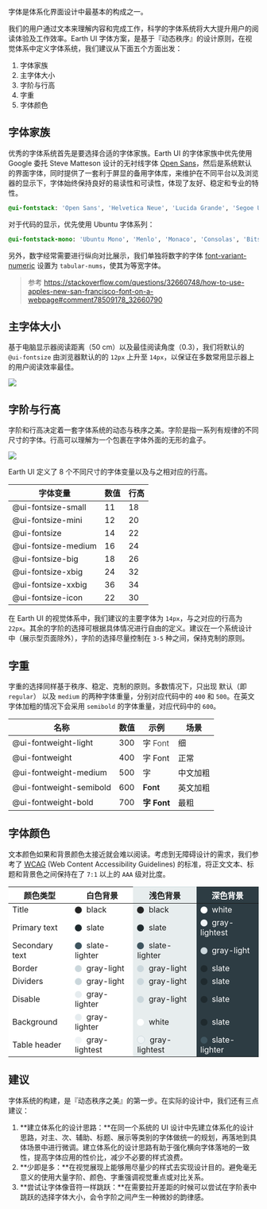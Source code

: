 字体是体系化界面设计中最基本的构成之一。

我们的用户通过文本来理解内容和完成工作，科学的字体系统将大大提升用户的阅读体验及工作效率。Earth UI 字体方案，是基于『动态秩序』的设计原则，在视觉体系中定义字体系统，我们建议从下面五个方面出发：

1. 字体家族
1. 主字体大小
1. 字阶与行高
1. 字重
1. 字体颜色

## 字体家族

优秀的字体系统首先是要选择合适的字体家族。Earth UI 的字体家族中优先使用 Google 委托 Steve Matteson 设计的无衬线字体 [Open Sans](https://zh.wikipedia.org/wiki/Open_Sans)，然后是系统默认的界面字体，同时提供了一套利于屏显的备用字体库，来维护在不同平台以及浏览器的显示下，字体始终保持良好的易读性和可读性，体现了友好、稳定和专业的特性。

```css
@ui-fontstack: 'Open Sans', 'Helvetica Neue', 'Lucida Grande', 'Segoe UI', 'Ubuntu', 'Droid Sans', sans-serif;
```

对于代码的显示，优先使用 Ubuntu 字体系列：

```css
@ui-fontstack-mono: 'Ubuntu Mono', 'Menlo', 'Monaco', 'Consolas', 'Bitstream Vera Sans Mono', monospace;
```

另外，数字经常需要进行纵向对比展示，我们单独将数字的字体 [font-variant-numeric](https://www.fonts.com/content/learning/fontology/level-3/numbers/proportional-vs-tabular-figures) 设置为 `tabular-nums`，使其为等宽字体。

> 参考 https://stackoverflow.com/questions/32660748/how-to-use-apples-new-san-francisco-font-on-a-webpage#comment78509178_32660790

## 主字体大小

基于电脑显示器阅读距离（50 cm）以及最佳阅读角度（0.3），我们将默认的 `@ui-fontsize` 由浏览器默认的的 `12px` 上升至 `14px`，以保证在多数常用显示器上的用户阅读效率最佳。

<div>
  <img src="/img/main_font-size.png" />
</div>

## 字阶与行高

字阶和行高决定着一套字体系统的动态与秩序之美。字阶是指一系列有规律的不同尺寸的字体。行高可以理解为一个包裹在字体外面的无形的盒子。

<div>
  <img src="/img/font-size_font-weight.png" />
</div>

Earth UI 定义了 8 个不同尺寸的字体变量以及与之相对应的行高。

|    字体变量    | 数值 | 行高 |
| ---------- | --- | --- |
| @ui-fontsize-small      |  11 |18 |
| @ui-fontsize-mini       |  12 |20 |
| @ui-fontsize            |  14 |22 |
| @ui-fontsize-medium     |  16 |24 |
| @ui-fontsize-big        |  18 |26 |
| @ui-fontsize-xbig       |  24 |32 |
| @ui-fontsize-xxbig      |  36 |34 |
| @ui-fontsize-icon       |  22 |30 |

在 Earth UI 的视觉体系中，我们建议的主要字体为 `14px`，与之对应的行高为 `22px`。其余的字阶的选择可根据具体情况进行自由的定义。建议在一个系统设计中（展示型页面除外），字阶的选择尽量控制在 `3-5` 种之间，保持克制的原则。

## 字重

字重的选择同样基于秩序、稳定、克制的原则。多数情况下，只出现 默认（即 `regular`） 以及 `medium` 的两种字体重量，分别对应代码中的 `400` 和 `500`。在英文字体加粗的情况下会采用 `semibold` 的字体重量，对应代码中的 `600`。

|    名称    | 数值 | 示例 | 场景 |
| ---------- | --- | --- | --- |
| @ui-fontweight-light        |  300 | <span style="font-weight: 300">字 Font</span> | 细 |
| @ui-fontweight              |  400 | <span style="font-weight: 400">字 Font</span> | 正常 |
| @ui-fontweight-medium       |  500 | <span style="font-weight: 500">字</span> | 中文加粗 |
| @ui-fontweight-semibold     |  600 | <span style="font-weight: 600">Font</span> | 英文加粗 |
| @ui-fontweight-bold         |  700 | <span style="font-weight: 700">字 Font</span> | 最粗 |

## 字体颜色

文本颜色如果和背景颜色太接近就会难以阅读。考虑到无障碍设计的需求，我们参考了 [WCAG](https://www.w3.org/Translations/WCAG20-zh/) (Web Content Accessibility Guidelines) 的标准，将正文文本、标题和背景色之间保持在了 `7:1` 以上的 `AAA` 级对比度。

<table class="font-color-table">
<thead>
<tr>
<th>颜色类型</th>
<th>白色背景</th>
<th class="backgorund-light">浅色背景</th>
<th class="backgorund-dark">深色背景</th>
</tr>
</thead>
<tbody>
<tr>
<td class="backgorund-white">Title</td>
<td class="backgorund-white"><span class="color-palette" style="background-color:#262626;"></span> black</td>
<td class="backgorund-light"><span class="color-palette" style="background-color:#262626;"></span> black</td>
<td class="backgorund-dark"><span class="color-palette" style="background-color:#fff;"></span> white</td>
</tr>
<tr>
<td class="backgorund-white">Primary text</td>
<td class="backgorund-white"><span class="color-palette" style="background-color:#1f2a2e;"></span> slate</td>
<td class="backgorund-light"><span class="color-palette" style="background-color:#1f2a2e;"></span> slate</td>
<td class="backgorund-dark"><span class="color-palette" style="background-color:#eff3f5;"></span> gray-lightest</td>
</tr>
<tr>
<td class="backgorund-white">Secondary text</td>
<td class="backgorund-white"><span class="color-palette" style="background-color:#3f555f;"></span> slate-lighter</td>
<td class="backgorund-light"><span class="color-palette" style="background-color:#3f555f;"></span> slate-lighter</td>
<td class="backgorund-dark"><span class="color-palette" style="background-color:#cbd7dc;"></span> gray-light</td>
</tr>
<tr>
<td class="backgorund-white">Border</td>
<td class="backgorund-white"><span class="color-palette" style="background-color:#cbd7dc;"></span> gray-light</td>
<td class="backgorund-light"><span class="color-palette" style="background-color:#cbd7dc;"></span> gray-light</td>
<td class="backgorund-dark"><span class="color-palette" style="background-color:#1f2a2e;"></span> slate</td>
</tr>
<tr>
<td class="backgorund-white">Dividers</td>
<td class="backgorund-white"><span class="color-palette" style="background-color:#cbd7dc;"></span> gray-light</td>
<td class="backgorund-light"><span class="color-palette" style="background-color:#cbd7dc;"></span> gray-light</td>
<td class="backgorund-dark"><span class="color-palette" style="background-color:#1f2a2e;"></span> slate</td>
</tr>
<tr>
<td class="backgorund-white">Disable</td>
<td class="backgorund-white"><span class="color-palette" style="background-color:#e6ecef;"></span> gray-lighter</td>
<td class="backgorund-light"><span class="color-palette" style="background-color:#cbd7dc;"></span> gray-light</td>
<td class="backgorund-dark"><span class="color-palette" style="background-color:#1f2a2e;"></span> slate</td>
</tr>
<tr>
<td class="backgorund-white">Background</td>
<td class="backgorund-white"><span class="color-palette" style="background-color:#e6ecef;"></span> gray-lighter</td>
<td class="backgorund-light"><span class="color-palette" style="background-color:#fff;"></span> white</td>
<td class="backgorund-dark"><span class="color-palette" style="background-color:#1f2a2e;"></span> slate</td>
</tr>
<tr>
<td class="backgorund-white">Table header</td>
<td class="backgorund-white"><span class="color-palette" style="background-color:#eff3f5;"></span> gray-lightest</td>
<td class="backgorund-light"><span class="color-palette" style="background-color:#eff3f5;border:1px solid #cbd7dc"></span> gray-lightest</td>
<td class="backgorund-dark"><span class="color-palette" style="background-color:#3f555f;"></span> slate-lighter</td>
</tr>
</tbody>
</table>

<style>
table.font-color-table th {
  background-color: #fff;
}
.color-palette {
  position:relative;
  top:2px;
  display:inline-block;
  height:14px;
  width:14px;
  margin-right:5px;
  border-radius:50%;
}
.backgorund-light {
  background-color: #e7edee !important;
  border-top-color: #cbd7dc !important;
  border-bottom-color: #cbd7dc !important;
}
.backgorund-white {
  background-color: #fff !important;
}
.backgorund-dark {
  background-color: #2d3c43 !important;
  border-top-color: #1f2a2e !important;
  border-bottom-color: #1f2a2e !important;
  color: #fff;
}
</style>

## 建议

字体系统的构建，是『动态秩序之美』的第一步。在实际的设计中，我们还有三点建议：

1. **建立体系化的设计思路：**在同一个系统的 UI 设计中先建立体系化的设计思路，对主、次、辅助、标题、展示等类别的字体做统一的规划，再落地到具体场景中进行微调。建立体系化的设计思路有助于强化横向字体落地的一致性，提高字体应用的性价比，减少不必要的样式浪费。
1. **少即是多：**在视觉展现上能够用尽量少的样式去实现设计目的。避免毫无意义的使用大量字阶、颜色、字重强调视觉重点或对比关系。
1. **尝试让字体像音符一样跳跃：**在需要拉开差距的时候可以尝试在字阶表中跳跃的选择字体大小，会令字阶之间产生一种微妙的韵律感。
